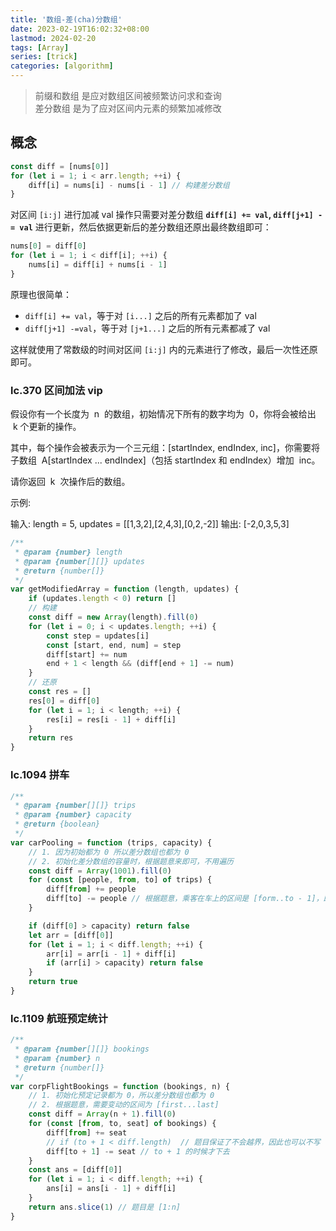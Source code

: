 ```yaml
---
title: '数组-差(cha)分数组'
date: 2023-02-19T16:02:32+08:00
lastmod: 2024-02-20
tags: [Array]
series: [trick]
categories: [algorithm]
---
```


> 前缀和数组 是应对数组区间被频繁访问求和查询  
> 差分数组 是为了应对区间内元素的频繁加减修改

## 概念

```js
const diff = [nums[0]]
for (let i = 1; i < arr.length; ++i) {
    diff[i] = nums[i] - nums[i - 1] // 构建差分数组
}
```

对区间 `[i:j]` 进行加减 val 操作只需要对差分数组 **`diff[i] += val`, `diff[j+1] -= val`** 进行更新，然后依据更新后的差分数组还原出最终数组即可：

```js
nums[0] = diff[0]
for (let i = 1; i < diff[i]; ++i) {
    nums[i] = diff[i] + nums[i - 1]
}
```

原理也很简单：

-   `diff[i] += val`，等于对 `[i...]` 之后的所有元素都加了 val
-   `diff[j+1] -=val`，等于对 `[j+1...]` 之后的所有元素都减了 val

这样就使用了常数级的时间对区间 `[i:j]` 内的元素进行了修改，最后一次性还原即可。

### lc.370 区间加法 vip

假设你有一个长度为  n  的数组，初始情况下所有的数字均为  0，你将会被给出  k​​​​​​​ 个更新的操作。

其中，每个操作会被表示为一个三元组：[startIndex, endIndex, inc]，你需要将子数组  A[startIndex ... endIndex]（包括 startIndex 和 endIndex）增加  inc。

请你返回  k  次操作后的数组。

示例:

输入: length = 5, updates = [[1,3,2],[2,4,3],[0,2,-2]]
输出: [-2,0,3,5,3]

```js
/**
 * @param {number} length
 * @param {number[][]} updates
 * @return {number[]}
 */
var getModifiedArray = function (length, updates) {
    if (updates.length < 0) return []
    // 构建
    const diff = new Array(length).fill(0)
    for (let i = 0; i < updates.length; ++i) {
        const step = updates[i]
        const [start, end, num] = step
        diff[start] += num
        end + 1 < length && (diff[end + 1] -= num)
    }
    // 还原
    const res = []
    res[0] = diff[0]
    for (let i = 1; i < length; ++i) {
        res[i] = res[i - 1] + diff[i]
    }
    return res
}
```

### lc.1094 拼车

```js
/**
 * @param {number[][]} trips
 * @param {number} capacity
 * @return {boolean}
 */
var carPooling = function (trips, capacity) {
    // 1. 因为初始都为 0 所以差分数组也都为 0
    // 2. 初始化差分数组的容量时，根据题意来即可，不用遍历
    const diff = Array(1001).fill(0)
    for (const [people, from, to] of trips) {
        diff[from] += people
        diff[to] -= people // 根据题意，乘客在车上的区间是 [form..to - 1]，即需要变动的区间
    }

    if (diff[0] > capacity) return false
    let arr = [diff[0]]
    for (let i = 1; i < diff.length; ++i) {
        arr[i] = arr[i - 1] + diff[i]
        if (arr[i] > capacity) return false
    }
    return true
}
```

### lc.1109 航班预定统计

```js
/**
 * @param {number[][]} bookings
 * @param {number} n
 * @return {number[]}
 */
var corpFlightBookings = function (bookings, n) {
    // 1. 初始化预定记录都为 0，所以差分数组也都为 0
    // 2. 根据题意，需要变动的区间为 [first...last]
    const diff = Array(n + 1).fill(0)
    for (const [from, to, seat] of bookings) {
        diff[from] += seat
        // if (to + 1 < diff.length)  // 题目保证了不会越界，因此也可以不写
        diff[to + 1] -= seat // to + 1 的时候才下去
    }
    const ans = [diff[0]]
    for (let i = 1; i < diff.length; ++i) {
        ans[i] = ans[i - 1] + diff[i]
    }
    return ans.slice(1) // 题目是 [1:n]
}
```
